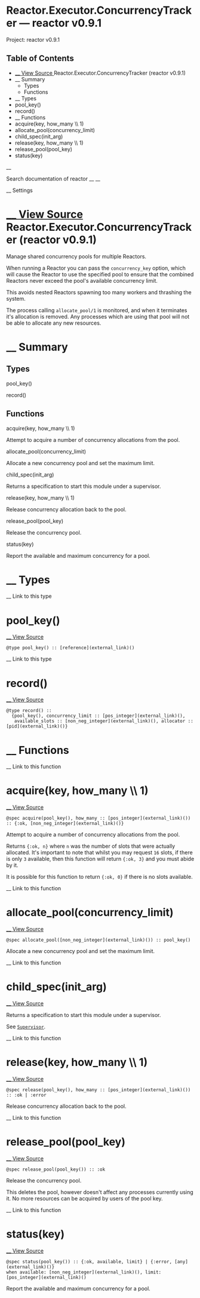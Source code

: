 # Reactor.Executor.ConcurrencyTracker — reactor v0.9.1

Project: reactor v0.9.1

## Table of Contents

- [ __ View Source ](external_link) Reactor.Executor.ConcurrencyTracker (reactor v0.9.1)
- __ Summary
  - Types
  - Functions
- __ Types
- pool_key()
- record()
- __ Functions
- acquire(key, how_many \\\ 1)
- allocate_pool(concurrency_limit)
- child_spec(init_arg)
- release(key, how_many \\\ 1)
- release_pool(pool_key)
- status(key)

__

Search documentation of reactor __ __

__ Settings

#  [ __ View Source ](external_link) Reactor.Executor.ConcurrencyTracker (reactor v0.9.1)

Manage shared concurrency pools for multiple Reactors.

When running a Reactor you can pass the `concurrency_key` option, which will cause the Reactor to use the specified pool to ensure that the combined Reactors never exceed the pool's available concurrency limit.

This avoids nested Reactors spawning too many workers and thrashing the system.

The process calling `allocate_pool/1` is monitored, and when it terminates it's allocation is removed. Any processes which are using that pool will not be able to allocate any new resources.

#  __ Summary

##  Types

pool_key()

record()

##  Functions

acquire(key, how_many \\\ 1)

Attempt to acquire a number of concurrency allocations from the pool.

allocate_pool(concurrency_limit)

Allocate a new concurrency pool and set the maximum limit.

child_spec(init_arg)

Returns a specification to start this module under a supervisor.

release(key, how_many \\\ 1)

Release concurrency allocation back to the pool.

release_pool(pool_key)

Release the concurrency pool.

status(key)

Report the available and maximum concurrency for a pool.

#  __ Types

__ Link to this type

# pool_key()

[ __ View Source ](external_link)
    
    
    @type pool_key() :: [reference](external_link)()

__ Link to this type

# record()

[ __ View Source ](external_link)
    
    
    @type record() ::
      {pool_key(), concurrency_limit :: [pos_integer](external_link)(),
       available_slots :: [non_neg_integer](external_link)(), allocator :: [pid](external_link)()}

#  __ Functions

__ Link to this function

# acquire(key, how_many \\\ 1)

[ __ View Source ](external_link)
    
    
    @spec acquire(pool_key(), how_many :: [pos_integer](external_link)()) :: {:ok, [non_neg_integer](external_link)()}

Attempt to acquire a number of concurrency allocations from the pool.

Returns `{:ok, n}` where `n` was the number of slots that were actually allocated. It's important to note that whilst you may request `16` slots, if there is only `3` available, then this function will return `{:ok, 3}` and you must abide by it.

It is possible for this function to return `{:ok, 0}` if there is no slots available.

__ Link to this function

# allocate_pool(concurrency_limit)

[ __ View Source ](external_link)
    
    
    @spec allocate_pool([non_neg_integer](external_link)()) :: pool_key()

Allocate a new concurrency pool and set the maximum limit.

__ Link to this function

# child_spec(init_arg)

[ __ View Source ](external_link)

Returns a specification to start this module under a supervisor.

See [`Supervisor`](external_link).

__ Link to this function

# release(key, how_many \\\ 1)

[ __ View Source ](external_link)
    
    
    @spec release(pool_key(), how_many :: [pos_integer](external_link)()) :: :ok | :error

Release concurrency allocation back to the pool.

__ Link to this function

# release_pool(pool_key)

[ __ View Source ](external_link)
    
    
    @spec release_pool(pool_key()) :: :ok

Release the concurrency pool.

This deletes the pool, however doesn't affect any processes currently using it. No more resources can be acquired by users of the pool key.

__ Link to this function

# status(key)

[ __ View Source ](external_link)
    
    
    @spec status(pool_key()) :: {:ok, available, limit} | {:error, [any](external_link)()}
    when available: [non_neg_integer](external_link)(), limit: [pos_integer](external_link)()

Report the available and maximum concurrency for a pool.

